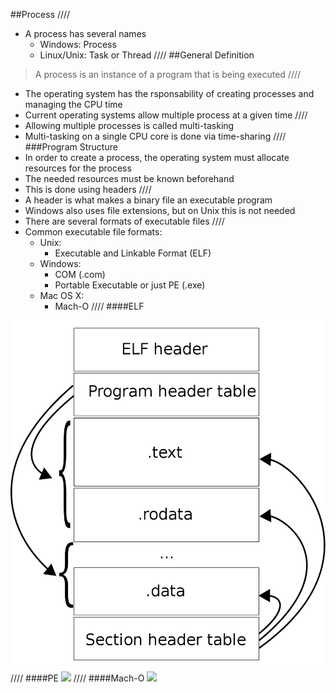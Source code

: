 ##Process
////
+ A process has several names
  + Windows: Process
  + Linux/Unix: Task or Thread
////
##General Definition
> A process is an instance of a program
> that is being executed
////
+ The operating system has the rsponsability of
  creating processes and managing the CPU time
+ Current operating systems allow multiple process at a given time
////
+ Allowing multiple processes is called multi-tasking
+ Multi-tasking on a single CPU core is done via time-sharing
////
###Program Structure
+ In order to create a process, the operating system must allocate resources for the process
+ The needed resources must be known beforehand
+ This is done using headers
////
+ A header is what makes a binary file an executable program
+ Windows also uses file extensions, but on Unix this is not needed
+ There are several formats of executable files
////
+ Common executable file formats:
  + Unix:
    + Executable and Linkable Format (ELF)
  + Windows:
    + COM (.com)
    + Portable Executable or just PE (.exe)
  + Mac OS X:
    + Mach-O
////
####ELF
<img src="../img/elf.png">
////
####PE
<img src="../img/pe.png">
////
####Mach-O
<img src="../img/macho.png">

